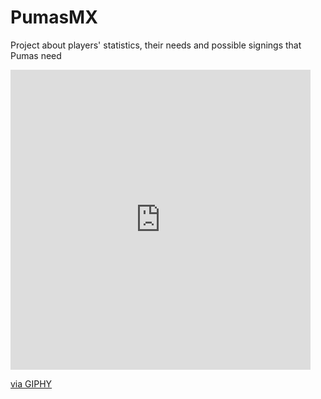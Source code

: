 # PumasMX
Project about players' statistics, their needs and possible signings that Pumas need
<iframe src="https://giphy.com/embed/NqENyV0Yp8ACsvkoN8" width="480" height="480" style="" frameBorder="0" class="giphy-embed" allowFullScreen></iframe><p><a href="https://giphy.com/gifs/Pumas-MX-NqENyV0Yp8ACsvkoN8">via GIPHY</a></p>
